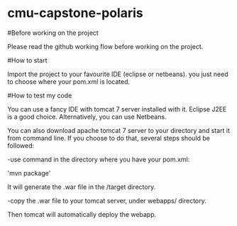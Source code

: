 cmu-capstone-polaris
====================

#Before working on the project

Please read the github working flow before working on the project.

#How to start

Import the project to your favourite IDE (eclipse or netbeans). you just need to choose where your pom.xml is located.

#How to test my code

You can use a fancy IDE with tomcat 7 server installed with it. Eclipse J2EE is a good choice. Alternatively, you can use Netbeans.

You can also download apache tomcat 7 server to your directory and start it from command line. If you choose to do that, several steps should be followed:

-use command in the directory where you have your pom.xml:
	
'mvn package'

It will generate the .war file in the /target directory.

-copy the .war file to your tomcat server, under webapps/ directory.

Then tomcat will automatically deploy the webapp.

